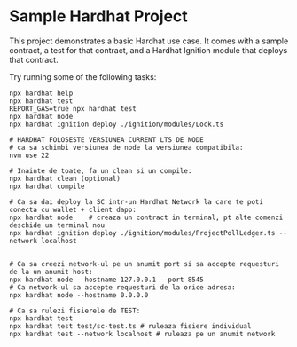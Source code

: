 # Sample Hardhat Project

This project demonstrates a basic Hardhat use case. It comes with a sample contract, a test for that contract, and a Hardhat Ignition module that deploys that contract.

Try running some of the following tasks:

```shell
npx hardhat help
npx hardhat test
REPORT_GAS=true npx hardhat test
npx hardhat node
npx hardhat ignition deploy ./ignition/modules/Lock.ts
```


<!-- COMENZI DEPLOY -->
```shell
# HARDHAT FOLOSESTE VERSIUNEA CURRENT LTS DE NODE 
# ca sa schimbi versiunea de node la versiunea compatibila: 
nvm use 22

# Inainte de toate, fa un clean si un compile:
npx hardhat clean (optional)
npx hardhat compile

# Ca sa dai deploy la SC intr-un Hardhat Network la care te poti conecta cu wallet + client dapp:
npx hardhat node    # creaza un contract in terminal, pt alte comenzi deschide un terminal nou
npx hardhat ignition deploy ./ignition/modules/ProjectPollLedger.ts --network localhost


# Ca sa creezi network-ul pe un anumit port si sa accepte requesturi de la un anumit host:
npx hardhat node --hostname 127.0.0.1 --port 8545
# Ca network-ul sa accepte requesturi de la orice adresa:
npx hardhat node --hostname 0.0.0.0

# Ca sa rulezi fisierele de TEST:
npx hardhat test
npx hardhat test test/sc-test.ts # ruleaza fisiere individual
npx hardhat test --network localhost # ruleaza pe un anumit network
```
